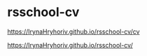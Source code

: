 # rsschool-cv
https://IrynaHryhoriv.github.io/rsschool-cv/cv


https://IrynaHryhoriv.github.io/rsschool-cv/